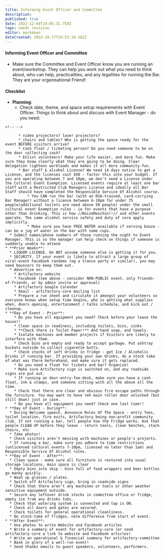 ```yaml
---
title: Informing Event Officer and Committee
description: 
published: true
date: 2022-12-04T14:05:31.759Z
tags: needs revision
editor: markdown
dateCreated: 2022-10-17T16:51:10.382Z
---
```


#### Informing Event Officer and Committee

-   Make sure the Committee and Event Officer know you are running an event/workshop. They can help you work out what you need to think about, who can help, practicalities, and any legalities for running the Bar. They are your organisational Friend!

#### Checklist

-   **Planning**:
    -   Check date, theme, and space setup requirements with Event Officer. Things to think about and discuss with Event Manager - do you need:

```{=html}
<!-- -->
```
          * video projectors? laser projectors?
          * chairs and tables? Who is getting the space ready for the event BEFORE visitors arrive?
          * Cash float / ticketing person? Do you need someone to be on the door collecting cash?
          * Enlist volunteers! Make your life easier, and more fun. Make sure they know clearly what they are going to be doing. Clear delegation lightens workloads and makes it all more community-fun.
          * Bar staff & alcohol License? We need 14 days notice to get a License, and the licenses cost $50 - factor this into your budget. If you are operating between 7 and 10pm, we don't need a License under the Cultural Event Exemption. Licensed events require at least one bar staff with a Restricted Club Managers License and ideally all Bar Staff should have completed the Responsible Service Of Alcohol course.
              * You CAN run the bar (with an RSA-trained, card-carrying Bar Manager) without a licence between 6-10pm for under 75 people(additional toilets are need above 50 people) under the small cultural event Exemption rules - ie for events that have a purpose other than drinking. This is how //NoizeMaschin!!// and other events operate. The same alcohol service safety and duty of care apply implicitly.
              * Make sure you have FREE WATER available if serving booze - can be a jug of water on the bar with some cups.
      * Submit names/phone numbers of those running the night to Event Manager. This is so the manager can help check on things if someone is suddenly unable to attend
    * **Prior Weeks**:
      * LIQUOR LICENSE. Do NOT assume someone else is getting it for you.
      * SECURITY. If your event is likely to attract a large group of viral-event Facebook randoms (eg a trance party or similar), you may need bouncers to keep them out. 
      * Advertise on:
        * Artifactory website
        * Facebook (see above - consider NON-PUBLIC event, only friends-of-friends, or by admin invite or approval)
        * Artifactory Google Calendar
        * Email - artifactory-core mailing list 
        * Prepare a run sheet and circulate it amongst your volunteers so everyone knows when setup time begins, who is getting what supplies when, doors opening, entertainment / talks schedule, and kick out / cleanup.
    * **Day of Event - Prior**:
        * Do you have all equipment you need? Check before your leave the house!!
        * Clean space in readiness, including toilets, bins, sinks
        * **Check there is Toilet Paper!** And hand soap, and towels.
        * Isolate machines and member projects if Visitors are likely to interfere with them.
        * Check bins are empty and ready to accept garbage. Put ashtray buckets outside to collect cigarette butts.
        * Check stocks of soft drinks in fridge - get Ice / Alcoholic Drinks if running bar. If providing your own drinks, do a stock take of what was there beforehand, and make sure it gets replaced.
        * Do you need a float for tickets and bar? Organize!
        * Make sure Artifactory sign is switched on, and any roadside signs are put out.
        * If running an door-entry-fee-desk, make sure you have a cash float, ink & stamps, and someone sitting with all the above all the time.
        * Check that there are clear and obvious fire escape paths through the furniture. You may want to have teh main roller door unlocked (but still down) just in case.
        * Do you have all equipment you need? Check one last time!!
    * **Day of Event - During**:
      * During Welcome speech, Announce Rules Of The Space - entry fees, toilet location, fire exits, Artifactory being non-profit community club. If not running a bar, tell people how the Fridge works. Ask that people CLEAN UP before they leave - return tools, clean benches, stack chairs, etc
      * Take photos!
      * Check visitors aren't messing with machines or people's projects.
      * If running a bar, make sure you adhere to time restrictions (unlicensed cultural events 7-10pm, licensed no later than 1am) and Responsible Service Of Alcohol rules. 
    * **Day of Event - After**:
      * Clean space - make sure all furniture is restored into usual storage locations, main space is clear
      * Empty bins into skip - bins full of food wrappers and beer bottles go manky quickly.
      * Wash up glasses / plates.
      * Switch off Artifactory sign, bring in roadside signs
      * Check that there aren't any machines or tools or other weather sensitive equipment outside.
      * Secure any leftover drink stocks in committee office or fridge, empty ice from any drinks tubs.
      * Check that watering system is connected and tap is ON.
      * Check all doors and gates are secured.
      * Check toilets for general operational cleanliness.
      * Do stock-take of fridges, note difference from start of event.
    * **After Event**:
      * Use photos to write Website and Facebook articles
      * Write a summary of event for artifactory-core (or send artifactory-core a link to website and Facebook articles)
      * Write an operational & financial summary for artifactory-committee
      * Bask in glory of a well-run event!
      * Send thanks emails to guest speakers, volunteers, performers.
